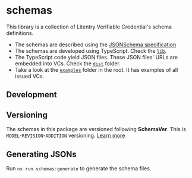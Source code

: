 # schemas

This library is a collection of Litentry Verifiable Credential's schema definitions.

- The schemas are described using the [JSONSchema specification](https://datatracker.ietf.org/doc/html/draft-handrews-json-schema-01)
- The schemas are developed using TypeScript. Check the [`lib`](./src/lib/).
- The TypeScript code yield JSON files. These JSON files' URLs are embedded into VCs. Check the [`dist`](../../dist/schemas/) folder.
- Take a look at the [`examples`](../../examples/) folder in the root. It has examples of all issued VCs.

## Development

## Versioning

The schemas in this package are versioned following **SchemaVer**. This is `MODEL`-`REVISION`-`ADDITION` versioning. [Learn more](https://snowplow.io/blog/introducing-schemaver-for-semantic-versioning-of-schemas/)

## Generating JSONs

Run `nx run schemas:generate` to generate the schema files.
